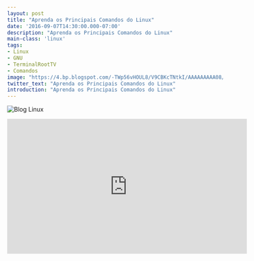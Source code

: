 ```yaml
---
layout: post
title: "Aprenda os Principais Comandos do Linux"
date: '2016-09-07T14:30:00.000-07:00'
description: "Aprenda os Principais Comandos do Linux"
main-class: 'linux'
tags:
- Linux
- GNU
- TerminalRootTV
- Comandos
image: "https://4.bp.blogspot.com/-TWp56vHOUL8/V9CBKcTNtkI/AAAAAAAAA08/rcwvxWfXD30TpikGjA1w_Ed5pCjs_AW2gCLcB/s72-c/aprenda-os-principais-comandos-do-linux.png"
twitter_text: "Aprenda os Principais Comandos do Linux"
introduction: "Aprenda os Principais Comandos do Linux"
---
```

![Blog Linux](https://4.bp.blogspot.com/-TWp56vHOUL8/V9CBKcTNtkI/AAAAAAAAA08/rcwvxWfXD30TpikGjA1w_Ed5pCjs_AW2gCLcB/s400/aprenda-os-principais-comandos-do-linux.png "Blog Linux")
<iframe width="560" height="315" src="https://www.youtube.com/embed/6zxP8asF2mQ" frameborder="0" allowfullscreen><iframe>

